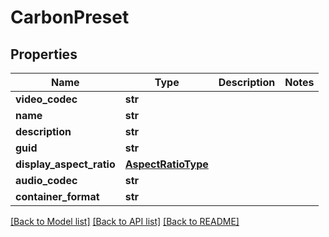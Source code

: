 # CarbonPreset

## Properties
Name | Type | Description | Notes
------------ | ------------- | ------------- | -------------
**video_codec** | **str** |  | 
**name** | **str** |  | 
**description** | **str** |  | 
**guid** | **str** |  | 
**display_aspect_ratio** | [**AspectRatioType**](AspectRatioType.md) |  | 
**audio_codec** | **str** |  | 
**container_format** | **str** |  | 

[[Back to Model list]](../README.md#documentation-for-models) [[Back to API list]](../README.md#documentation-for-api-endpoints) [[Back to README]](../README.md)


